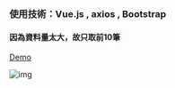 <h3>使用技術：Vue.js , axios , Bootstrap</h3>
<h4>因為資料量太大，故只取前10筆</h4>

[Demo](https://janlin002.github.io/20201215/Programming%20exercise/index.html)

![img](https://img.onl/JeAGcU)

